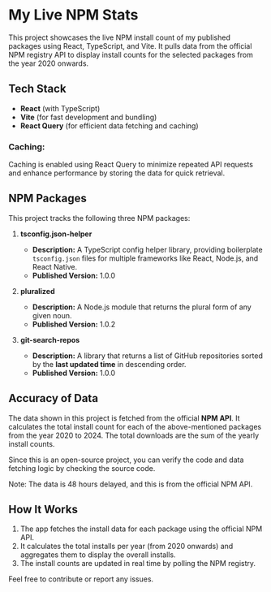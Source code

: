 # My Live NPM Stats

This project showcases the live NPM install count of my published packages using React, TypeScript, and Vite. It pulls data from the official NPM registry API to display install counts for the selected packages from the year 2020 onwards.

## Tech Stack

- **React** (with TypeScript)
- **Vite** (for fast development and bundling)
- **React Query** (for efficient data fetching and caching)

### Caching:

Caching is enabled using React Query to minimize repeated API requests and enhance performance by storing the data for quick retrieval.

## NPM Packages

This project tracks the following three NPM packages:

1. **tsconfig.json-helper**

   - **Description:** A TypeScript config helper library, providing boilerplate `tsconfig.json` files for multiple frameworks like React, Node.js, and React Native.
   - **Published Version:** 1.0.0

2. **pluralized**

   - **Description:** A Node.js module that returns the plural form of any given noun.
   - **Published Version:** 1.0.2

3. **git-search-repos**
   - **Description:** A library that returns a list of GitHub repositories sorted by the **last updated time** in descending order.
   - **Published Version:** 1.0.0

## Accuracy of Data

The data shown in this project is fetched from the official **NPM API**. It calculates the total install count for each of the above-mentioned packages from the year 2020 to 2024. The total downloads are the sum of the yearly install counts.

Since this is an open-source project, you can verify the code and data fetching logic by checking the source code.

Note: The data is 48 hours delayed, and this is from the official NPM API.

## How It Works

1. The app fetches the install data for each package using the official NPM API.
2. It calculates the total installs per year (from 2020 onwards) and aggregates them to display the overall installs.
3. The install counts are updated in real time by polling the NPM registry.

Feel free to contribute or report any issues.
